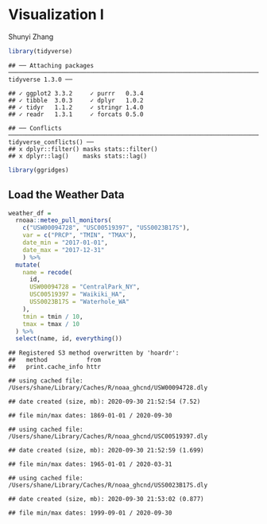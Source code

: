 Visualization I
================
Shunyi Zhang

``` r
library(tidyverse)
```

    ## ── Attaching packages ──────────────────────────────────────────────────────────────────────────── tidyverse 1.3.0 ──

    ## ✓ ggplot2 3.3.2     ✓ purrr   0.3.4
    ## ✓ tibble  3.0.3     ✓ dplyr   1.0.2
    ## ✓ tidyr   1.1.2     ✓ stringr 1.4.0
    ## ✓ readr   1.3.1     ✓ forcats 0.5.0

    ## ── Conflicts ─────────────────────────────────────────────────────────────────────────────── tidyverse_conflicts() ──
    ## x dplyr::filter() masks stats::filter()
    ## x dplyr::lag()    masks stats::lag()

``` r
library(ggridges)
```

## Load the Weather Data

``` r
weather_df = 
  rnoaa::meteo_pull_monitors(
    c("USW00094728", "USC00519397", "USS0023B17S"),
    var = c("PRCP", "TMIN", "TMAX"), 
    date_min = "2017-01-01",
    date_max = "2017-12-31"
    ) %>% 
  mutate(
    name = recode(
      id,
      USW00094728 = "CentralPark_NY", 
      USC00519397 = "Waikiki_HA",
      USS0023B17S = "Waterhole_WA"
    ),
    tmin = tmin / 10,
    tmax = tmax / 10
  ) %>% 
  select(name, id, everything())
```

    ## Registered S3 method overwritten by 'hoardr':
    ##   method           from
    ##   print.cache_info httr

    ## using cached file: /Users/shane/Library/Caches/R/noaa_ghcnd/USW00094728.dly

    ## date created (size, mb): 2020-09-30 21:52:54 (7.52)

    ## file min/max dates: 1869-01-01 / 2020-09-30

    ## using cached file: /Users/shane/Library/Caches/R/noaa_ghcnd/USC00519397.dly

    ## date created (size, mb): 2020-09-30 21:52:59 (1.699)

    ## file min/max dates: 1965-01-01 / 2020-03-31

    ## using cached file: /Users/shane/Library/Caches/R/noaa_ghcnd/USS0023B17S.dly

    ## date created (size, mb): 2020-09-30 21:53:02 (0.877)

    ## file min/max dates: 1999-09-01 / 2020-09-30
